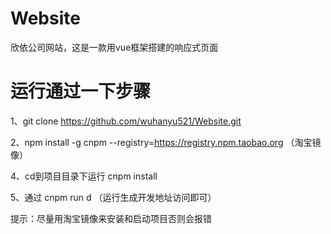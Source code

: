 # Website
欣依公司网站，这是一款用vue框架搭建的响应式页面

# 运行通过一下步骤
1、git clone https://github.com/wuhanyu521/Website.git

2、npm install -g cnpm --registry=https://registry.npm.taobao.org （淘宝镜像）

4、cd到项目目录下运行 cnpm install

5、通过 cnpm run d （运行生成开发地址访问即可）

提示：尽量用淘宝镜像来安装和启动项目否则会报错
